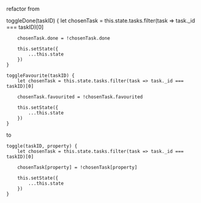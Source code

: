 refactor from


toggleDone(taskID) {
        let chosenTask = this.state.tasks.filter(task => task._id === taskID)[0]

        chosenTask.done = !chosenTask.done

        this.setState({
            ...this.state
        })
    }

    toggleFavourite(taskID) {
        let chosenTask = this.state.tasks.filter(task => task._id === taskID)[0]

        chosenTask.favourited = !chosenTask.favourited

        this.setState({
            ...this.state
        })
    }

to 

    toggle(taskID, property) {
        let chosenTask = this.state.tasks.filter(task => task._id === taskID)[0]

        chosenTask[property] = !chosenTask[property]

        this.setState({
            ...this.state
        })
    }